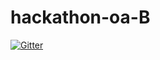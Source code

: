 # hackathon-oa-B

[![Gitter](https://badges.gitter.im/hackathon-oa-B/Lobby.svg)](https://gitter.im/hackathon-oa-B/Lobby?utm_source=badge&utm_medium=badge&utm_campaign=pr-badge&utm_content=badge)